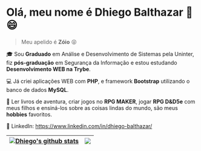 
<link rel="stylesheet" href="https://cdn.jsdelivr.net/gh/devicons/devicon@v2.15.1/devicon.min.css">
          
# Olá, meu nome é Dhiego Balthazar :metal: :smile:
> Meu apelido é **Zóio** :stuck_out_tongue_closed_eyes:

🎓 Sou **Graduado** em Análise e Desenvolvimento de Sistemas pela Uninter, fiz **pós-graduação** em Segurança da Informação e estou estudando **Desenvolvimento WEB na Trybe**.

💻 Já criei aplicações WEB com **PHP**, e framework **Bootstrap** utilizando o banco de dados **MySQL**.

🎲 Ler livros de aventura, criar jogos no **RPG MAKER**, jogar **RPG D&D5e** com meus filhos e ensiná-los sobre as coisas lindas do mundo, são meus **hobbies** favoritos.

🔗 LinkedIn: 
https://www.linkedin.com/in/dhiego-balthazar/

<i class="devicon-codeigniter-plain-wordmark colored"></i>
<i class="devicon-composer-line-wordmark"></i>
<i class="devicon-html5-plain-wordmark"></i>
                    
          
          

| <a href="https://github.com/dhiegobalthazarsousa"><img align="center" src="https://github-readme-stats.vercel.app/api?username=dhiegobalthazarsousa&show_icons=true&include_all_commits=true&theme=buefy&hide_border=true" alt="Dhiego's github stats" /></a> | <a href="https://github.com/dhiegobalthazarsousa"><img align="center" src="https://github-readme-stats.vercel.app/api/top-langs/?username=dhiegobalthazarsousa&layout=compact&theme=buefy&hide_border=true" /></a> |
| ------------- | ------------- |




